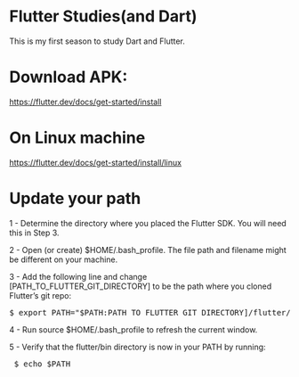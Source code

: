 # Flutter Studies(and Dart)
This is my first season to study Dart and Flutter.

# Download APK:
https://flutter.dev/docs/get-started/install

# On Linux machine
   https://flutter.dev/docs/get-started/install/linux
# Update your path
<html>
<p>
1 - Determine the directory where you placed the Flutter SDK. You will need this in Step 3. </p>
<p>
2 - Open (or create) $HOME/.bash_profile. The file path and filename might be different on your machine.
</p>
3 - Add the following line and change
[PATH_TO_FLUTTER_GIT_DIRECTORY] to be the path where you cloned Flutter’s git repo:
<pre>
$ export PATH="$PATH:PATH_TO_FLUTTER_GIT_DIRECTORY]/flutter/bin"
</pre>
<p>
4 - Run source $HOME/.bash_profile to refresh the current window.
</p>
<p>
5 - Verify that the flutter/bin directory is now in your PATH by running:
</p>
<pre> $ echo $PATH</pre>
</html>